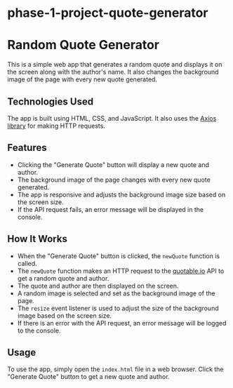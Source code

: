 # phase-1-project-quote-generator

# Random Quote Generator

This is a simple web app that generates a random quote and displays it on the screen along with the author's name. It also changes the background image of the page with every new quote generated.

## Technologies Used

The app is built using HTML, CSS, and JavaScript. It also uses the [Axios library](https://github.com/axios/axios) for making HTTP requests.

## Features

- Clicking the "Generate Quote" button will display a new quote and author.
- The background image of the page changes with every new quote generated.
- The app is responsive and adjusts the background image size based on the screen size.
- If the API request fails, an error message will be displayed in the console.

## How It Works

- When the "Generate Quote" button is clicked, the `newQuote` function is called.
- The `newQuote` function makes an HTTP request to the [quotable.io](https://api.quotable.io/) API to get a random quote and author.
- The quote and author are then displayed on the screen.
- A random image is selected and set as the background image of the page.
- The `resize` event listener is used to adjust the size of the background image based on the screen size.
- If there is an error with the API request, an error message will be logged to the console.

## Usage

To use the app, simply open the `index.html` file in a web browser. Click the "Generate Quote" button to get a new quote and author.